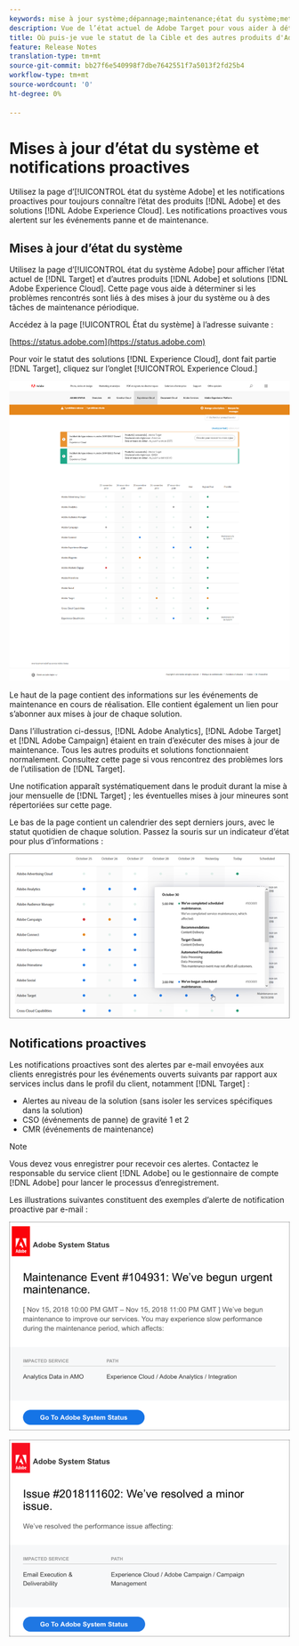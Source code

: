 ```yaml
---
keywords: mise à jour système;dépannage;maintenance;état du système;mettre à jour l’état
description: Vue de l’état actuel de Adobe Target pour vous aider à déterminer si les problèmes que vous pourriez rencontrer sont dus à des mises à jour du système ou à une maintenance régulière.
title: Où puis-je vue le statut de la Cible et des autres produits d'Adobe ?
feature: Release Notes
translation-type: tm+mt
source-git-commit: bb27f6e540998f7dbe7642551f7a5013f2fd25b4
workflow-type: tm+mt
source-wordcount: '0'
ht-degree: 0%

---
```



# Mises à jour d’état du système et notifications proactives

Utilisez la page d’[!UICONTROL état du système Adobe] et les notifications proactives pour toujours connaître l’état des produits [!DNL Adobe] et des solutions [!DNL Adobe Experience Cloud]. Les notifications proactives vous alertent sur les événements panne et de maintenance.

## Mises à jour d’état du système

Utilisez la page d’[!UICONTROL état du système Adobe] pour afficher l’état actuel de [!DNL Target] et d’autres produits [!DNL Adobe] et solutions [!DNL Adobe Experience Cloud]. Cette page vous aide à déterminer si les problèmes rencontrés sont liés à des mises à jour du système ou à des tâches de maintenance périodique.

Accédez à la page [!UICONTROL État du système] à l’adresse suivante :

[https://status.adobe.com](https://status.adobe.com)

Pour voir le statut des solutions [!DNL Experience Cloud], dont fait partie [!DNL Target], cliquez sur l’onglet [!UICONTROL Experience Cloud.]

![](assets/system_status.png)

Le haut de la page contient des informations sur les événements de maintenance en cours de réalisation. Elle contient également un lien pour s’abonner aux mises à jour de chaque solution.

Dans l’illustration ci-dessus, [!DNL Adobe Analytics], [!DNL Adobe Target] et [!DNL Adobe Campaign] étaient en train d’exécuter des mises à jour de maintenance. Tous les autres produits et solutions fonctionnaient normalement. Consultez cette page si vous rencontrez des problèmes lors de l’utilisation de [!DNL Target].

Une notification apparaît systématiquement dans le produit durant la mise à jour mensuelle de [!DNL Target] ; les éventuelles mises à jour mineures sont répertoriées sur cette page.

Le bas de la page contient un calendrier des sept derniers jours, avec le statut quotidien de chaque solution. Passez la souris sur un indicateur d’état pour plus d’informations :

![](assets/system_status_indicator.png)

## Notifications proactives

Les notifications proactives sont des alertes par e-mail envoyées aux clients enregistrés pour les événements ouverts suivants par rapport aux services inclus dans le profil du client, notamment [!DNL Target] :

* Alertes au niveau de la solution (sans isoler les services spécifiques dans la solution)
* CSO (événements de panne) de gravité 1 et 2
* CMR (événements de maintenance)

>[!NOTE]
>
>Vous devez vous enregistrer pour recevoir ces alertes. Contactez le responsable du service client [!DNL Adobe] ou le gestionnaire de compte [!DNL Adobe] pour lancer le processus d’enregistrement.

Les illustrations suivantes constituent des exemples d’alerte de notification proactive par e-mail :

![Notification proactive 1](/help/r-release-notes/assets/proactive-notification-1.png)

![Notification proactive 2](/help/r-release-notes/assets/proactive-notification-2.png)
